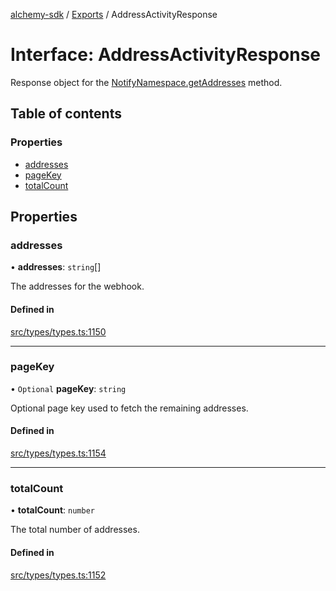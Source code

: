 [alchemy-sdk](../README.md) / [Exports](../modules.md) / AddressActivityResponse

# Interface: AddressActivityResponse

Response object for the [NotifyNamespace.getAddresses](../classes/NotifyNamespace.md#getaddresses) method.

## Table of contents

### Properties

- [addresses](AddressActivityResponse.md#addresses)
- [pageKey](AddressActivityResponse.md#pagekey)
- [totalCount](AddressActivityResponse.md#totalcount)

## Properties

### addresses

• **addresses**: `string`[]

The addresses for the webhook.

#### Defined in

[src/types/types.ts:1150](https://github.com/alchemyplatform/alchemy-sdk-js/blob/c4bab3e/src/types/types.ts#L1150)

___

### pageKey

• `Optional` **pageKey**: `string`

Optional page key used to fetch the remaining addresses.

#### Defined in

[src/types/types.ts:1154](https://github.com/alchemyplatform/alchemy-sdk-js/blob/c4bab3e/src/types/types.ts#L1154)

___

### totalCount

• **totalCount**: `number`

The total number of addresses.

#### Defined in

[src/types/types.ts:1152](https://github.com/alchemyplatform/alchemy-sdk-js/blob/c4bab3e/src/types/types.ts#L1152)
